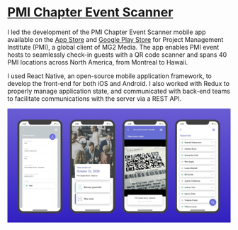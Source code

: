 # [PMI Chapter Event Scanner](https://www.pmichapterwebsite.com)

I led the development of the PMI Chapter Event Scanner mobile app available on the [App Store](https://apps.apple.com/app/pmi-chapter-event-scanner/id1481983760) and [Google Play Store](https://play.google.com/store/apps/details?id=com.mg2media.eventscanner) for Project Management Institute (PMI), a global client of MG2 Media. The app enables PMI event hosts to seamlessly check-in guests with a QR code scanner and spans 40 PMI locations across North America, from Montreal to Hawaii.

I used React Native, an open-source mobile application framework, to develop the front-end for both iOS and Android. I also worked with Redux to properly manage application state, and communicated with back-end teams to facilitate communications with the server via a REST API.

<img src="preview.png" width="1000">
